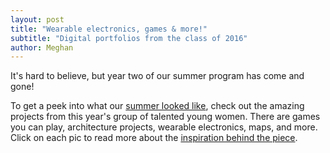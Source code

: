 ```yaml
---
layout: post
title: "Wearable electronics, games & more!"
subtitle: "Digital portfolios from the class of 2016"
author: Meghan
---
```


It's hard to believe, but year two of our summer program has come and gone! 

To get a peek into what our <a href="http://portfolios.octaviaproject.org/">summer looked like</a>, check out the amazing 
projects from this year's group of talented young women. There are games you can play, architecture projects, wearable 
electronics, maps, and more. Click on each pic to read more about the <a href="http://portfolios.octaviaproject.org/">inspiration 
behind the piece</a>. 
